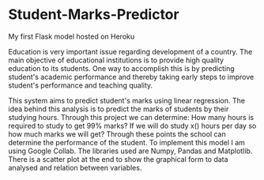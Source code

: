 # Student-Marks-Predictor
My first Flask model hosted on Heroku

Education is very important issue regarding development of a country. The main objective of educational institutions is to provide high quality education to its students. One way to accomplish this is by predicting student's academic performance and thereby taking early steps to improve student's performance and teaching quality.

This system aims to predict student's marks using linear regression. The idea behind this analysis is to predict the marks of students by their studying hours. Through this project we can determine:
How many hours is required to study to get 99% marks?
If we will do study x() hours per day so how much marks we will get? Through these points the school can determine the performance of the student.
To implement this model I am using Google Collab. The libraries used are Numpy, Pandas and Matplotlib. There is a scatter plot at the end to show the graphical form to data analysed and relation between variables.


